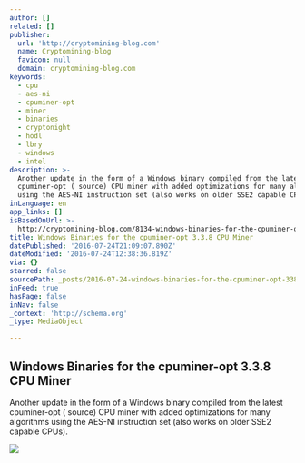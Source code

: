 ```yaml
---
author: []
related: []
publisher:
  url: 'http://cryptomining-blog.com'
  name: Cryptomining-blog
  favicon: null
  domain: cryptomining-blog.com
keywords:
  - cpu
  - aes-ni
  - cpuminer-opt
  - miner
  - binaries
  - cryptonight
  - hodl
  - lbry
  - windows
  - intel
description: >-
  Another update in the form of a Windows binary compiled from the latest
  cpuminer-opt ( source) CPU miner with added optimizations for many algorithms
  using the AES-NI instruction set (also works on older SSE2 capable CPUs).
inLanguage: en
app_links: []
isBasedOnUrl: >-
  http://cryptomining-blog.com/8134-windows-binaries-for-the-cpuminer-opt-3-3-8-cpu-miner/
title: Windows Binaries for the cpuminer-opt 3.3.8 CPU Miner
datePublished: '2016-07-24T21:09:07.890Z'
dateModified: '2016-07-24T12:38:36.819Z'
via: {}
starred: false
sourcePath: _posts/2016-07-24-windows-binaries-for-the-cpuminer-opt-338-cpu-miner.md
inFeed: true
hasPage: false
inNav: false
_context: 'http://schema.org'
_type: MediaObject

---
```

<article style=""><h1>Windows Binaries for the cpuminer-opt 3.3.8 CPU Miner</h1><p>Another update in the form of a Windows binary compiled from the latest cpuminer-opt ( source) CPU miner with added optimizations for many algorithms using the AES-NI instruction set (also works on older SSE2 capable CPUs).</p><img src="http://cryptomining-blog.com/wp-content/uploads/2016/07/cpuminer-opt-3-3-8-580x293.jpg" /></article>